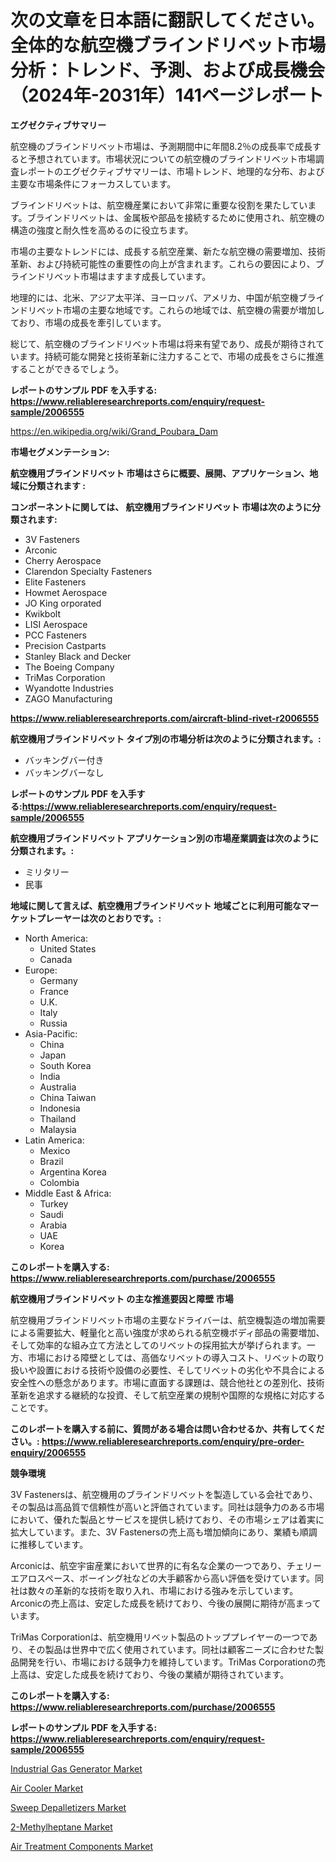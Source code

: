 <p><h1>次の文章を日本語に翻訳してください。 全体的な航空機ブラインドリベット市場分析：トレンド、予測、および成長機会（2024年-2031年）141ページレポート</h1></p><p><strong>エグゼクティブサマリー</strong></p>
<p><p>航空機のブラインドリベット市場は、予測期間中に年間8.2％の成長率で成長すると予想されています。市場状況についての航空機のブラインドリベット市場調査レポートのエグゼクティブサマリーは、市場トレンド、地理的な分布、および主要な市場条件にフォーカスしています。</p><p>ブラインドリベットは、航空機産業において非常に重要な役割を果たしています。ブラインドリベットは、金属板や部品を接続するために使用され、航空機の構造の強度と耐久性を高めるのに役立ちます。</p><p>市場の主要なトレンドには、成長する航空産業、新たな航空機の需要増加、技術革新、および持続可能性の重要性の向上が含まれます。これらの要因により、ブラインドリベット市場はますます成長しています。</p><p>地理的には、北米、アジア太平洋、ヨーロッパ、アメリカ、中国が航空機ブラインドリベット市場の主要な地域です。これらの地域では、航空機の需要が増加しており、市場の成長を牽引しています。</p><p>総じて、航空機のブラインドリベット市場は将来有望であり、成長が期待されています。持続可能な開発と技術革新に注力することで、市場の成長をさらに推進することができるでしょう。</p></p>
<p><strong>レポートのサンプル PDF を入手する: <a href="https://www.reliableresearchreports.com/enquiry/request-sample/2006555">https://www.reliableresearchreports.com/enquiry/request-sample/2006555</a></strong></p>
<p><a href="https://en.wikipedia.org/wiki/Grand_Poubara_Dam">https://en.wikipedia.org/wiki/Grand_Poubara_Dam</a></p>
<p><strong>市場セグメンテーション:</strong></p>
<p><strong> 航空機用ブラインドリベット 市場はさらに概要、展開、アプリケーション、地域に分類されます :</strong></p>
<p><strong>コンポーネントに関しては、 航空機用ブラインドリベット 市場は次のように分類されます:</strong></p>
<p><ul><li>3V Fasteners</li><li>Arconic</li><li>Cherry Aerospace</li><li>Clarendon Specialty Fasteners</li><li>Elite Fasteners</li><li>Howmet Aerospace</li><li>JO King orporated</li><li>Kwikbolt</li><li>LISI Aerospace</li><li>PCC Fasteners</li><li>Precision Castparts</li><li>Stanley Black and Decker</li><li>The Boeing Company</li><li>TriMas Corporation</li><li>Wyandotte Industries</li><li>ZAGO Manufacturing</li></ul></p>
<p><strong><a href="https://www.reliableresearchreports.com/aircraft-blind-rivet-r2006555">https://www.reliableresearchreports.com/aircraft-blind-rivet-r2006555</a></strong></p>
<p><strong> 航空機用ブラインドリベット タイプ別の市場分析は次のように分類されます。:</strong></p>
<p><ul><li>バッキングバー付き</li><li>バッキングバーなし</li></ul></p>
<p><strong>レポートのサンプル PDF を入手する:<a href="https://www.reliableresearchreports.com/enquiry/request-sample/2006555">https://www.reliableresearchreports.com/enquiry/request-sample/2006555</a></strong></p>
<p><strong> 航空機用ブラインドリベット アプリケーション別の市場産業調査は次のように分類されます。:</strong></p>
<p><ul><li>ミリタリー</li><li>民事</li></ul></p>
<p><strong>地域に関して言えば、航空機用ブラインドリベット 地域ごとに利用可能なマーケットプレーヤーは次のとおりです。:</strong></p>
<p><ul>
    <li>
        North America:
        <ul>
            <li>United States</li>
            <li>Canada</li>
        </ul>
    </li>
    <li>
        Europe:
        <ul>
            <li>Germany</li>
            <li>France</li>
            <li>U.K.</li>
            <li>Italy</li>
            <li>Russia</li>
        </ul>
    </li>
    <li>
        Asia-Pacific:
        <ul>
            <li>China</li>
            <li>Japan</li>
            <li>South Korea</li>
            <li>India</li>
            <li>Australia</li>
            <li>China Taiwan</li>
            <li>Indonesia</li>
            <li>Thailand</li>
            <li>Malaysia</li>
        </ul>
    </li>
    <li>
        Latin America:
        <ul>
            <li>Mexico</li>
            <li>Brazil</li>
            <li>Argentina Korea</li>
            <li>Colombia</li>
        </ul>
    </li>
    <li>
        Middle East & Africa:
        <ul>
            <li>Turkey</li>
            <li>Saudi</li>
            <li>Arabia</li>
            <li>UAE</li>
            <li>Korea</li>
        </ul>
    </li>
    </ul></p>
<p><strong>このレポートを購入する: <a href="https://www.reliableresearchreports.com/purchase/2006555">https://www.reliableresearchreports.com/purchase/2006555</a></strong></p>
<p><strong>航空機用ブラインドリベット の主な推進要因と障壁 市場</strong></p>
<p><p>航空機用ブラインドリベット市場の主要なドライバーは、航空機製造の増加需要による需要拡大、軽量化と高い強度が求められる航空機ボディ部品の需要増加、そして効率的な組み立て方法としてのリベットの採用拡大が挙げられます。一方、市場における障壁としては、高価なリベットの導入コスト、リベットの取り扱いや設置における技術や設備の必要性、そしてリベットの劣化や不具合による安全性への懸念があります。市場に直面する課題は、競合他社との差別化、技術革新を追求する継続的な投資、そして航空産業の規制や国際的な規格に対応することです。</p></p>
<p><strong>このレポートを購入する前に、質問がある場合は問い合わせるか、共有してください。: <a href="https://www.reliableresearchreports.com/enquiry/pre-order-enquiry/2006555">https://www.reliableresearchreports.com/enquiry/pre-order-enquiry/2006555</a></strong></p>
<p><strong>競争環境</strong></p>
<p><p>3V Fastenersは、航空機用のブラインドリベットを製造している会社であり、その製品は高品質で信頼性が高いと評価されています。同社は競争力のある市場において、優れた製品とサービスを提供し続けており、その市場シェアは着実に拡大しています。また、3V Fastenersの売上高も増加傾向にあり、業績も順調に推移しています。</p><p>Arconicは、航空宇宙産業において世界的に有名な企業の一つであり、チェリーエアロスペース、ボーイング社などの大手顧客から高い評価を受けています。同社は数々の革新的な技術を取り入れ、市場における強みを示しています。Arconicの売上高は、安定した成長を続けており、今後の展開に期待が高まっています。</p><p>TriMas Corporationは、航空機用リベット製品のトッププレイヤーの一つであり、その製品は世界中で広く使用されています。同社は顧客ニーズに合わせた製品開発を行い、市場における競争力を維持しています。TriMas Corporationの売上高は、安定した成長を続けており、今後の業績が期待されています。</p></p>
<p><strong>このレポートを購入する: <a href="https://www.reliableresearchreports.com/purchase/2006555">https://www.reliableresearchreports.com/purchase/2006555</a></strong></p>
<p><strong>レポートのサンプル PDF を入手する: <a href="https://www.reliableresearchreports.com/enquiry/request-sample/2006555">https://www.reliableresearchreports.com/enquiry/request-sample/2006555</a></strong><strong></strong></p>
<p><p><a href="https://github.com/NorbertYates/Market-Research-Report-List-6/blob/main/industrial-gas-generator-market.md">Industrial Gas Generator Market</a></p><p><a href="https://github.com/prosalinda88/Market-Research-Report-List-5/blob/main/air-cooler-market.md">Air Cooler Market</a></p><p><a href="https://issuu.com/reportprime-2/docs/sweep-depalletizers-market-size-2030.pptx">Sweep Depalletizers Market</a></p><p><a href="https://medium.com/@tedbrakus/2-methylheptane-market-size-market-segmentation-market-trends-and-growth-analysis-forecast-till-16eb168f2137">2-Methylheptane Market</a></p><p><a href="https://medium.com/@dereodrews76856/global-air-treatment-components-market-by-product-type-by-application-by-region-and-companies-04dc44da6ffe">Air Treatment Components Market</a></p></p>